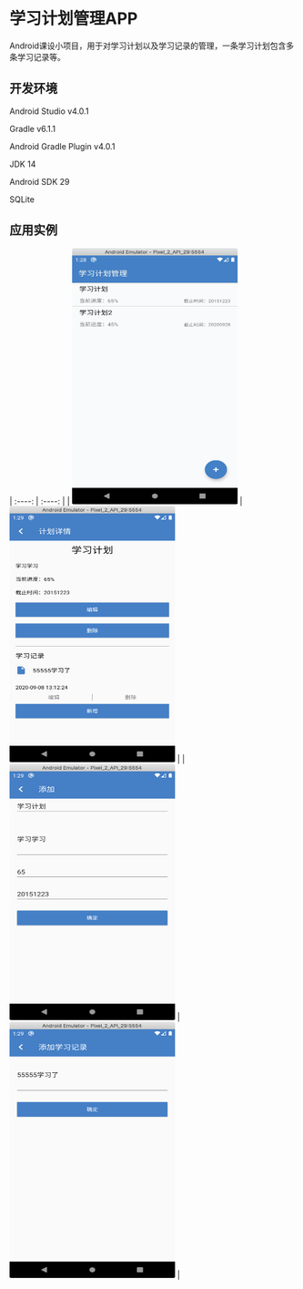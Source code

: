学习计划管理APP
===

Android课设小项目，用于对学习计划以及学习记录的管理，一条学习计划包含多条学习记录等。

## 开发环境
Android Studio v4.0.1

Gradle v6.1.1

Android Gradle Plugin v4.0.1

JDK 14

Android SDK 29

SQLite

## 应用实例

| :----: | :----: |
| <img src="docs/page_1.png" width="291px" height="450px" alt=""> | <img src="docs/page_3.png" width="291px" height="450px" alt=""> |
| <img src="docs/page_2.png" width="291px" height="450px" alt=""> | <img src="docs/page_4.png" width="291px" height="450px" alt=""> |





